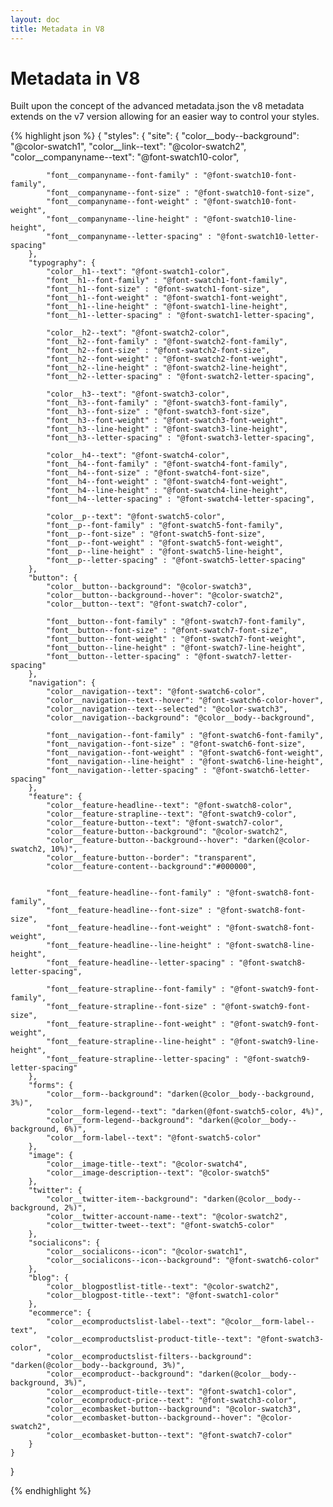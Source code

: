 ```yaml
---
layout: doc
title: Metadata in V8
---
```


# Metadata in V8

Built upon the concept of the advanced metadata.json the v8 metadata extends on the v7 version allowing for an easier way to control your styles. 

{% highlight json %}
{
    "styles": {
        "site": {
            "color__body--background": "@color-swatch1",
            "color__link--text": "@color-swatch2",
            "color__companyname--text": "@font-swatch10-color",

            "font__companyname--font-family" : "@font-swatch10-font-family",
            "font__companyname--font-size" : "@font-swatch10-font-size",
            "font__companyname--font-weight" : "@font-swatch10-font-weight",
            "font__companyname--line-height" : "@font-swatch10-line-height",
            "font__companyname--letter-spacing" : "@font-swatch10-letter-spacing"
        },
        "typography": {
            "color__h1--text": "@font-swatch1-color",
            "font__h1--font-family" : "@font-swatch1-font-family",
            "font__h1--font-size" : "@font-swatch1-font-size",
            "font__h1--font-weight" : "@font-swatch1-font-weight",
            "font__h1--line-height" : "@font-swatch1-line-height",
            "font__h1--letter-spacing" : "@font-swatch1-letter-spacing",

            "color__h2--text": "@font-swatch2-color",
            "font__h2--font-family" : "@font-swatch2-font-family",
            "font__h2--font-size" : "@font-swatch2-font-size",
            "font__h2--font-weight" : "@font-swatch2-font-weight",
            "font__h2--line-height" : "@font-swatch2-line-height",
            "font__h2--letter-spacing" : "@font-swatch2-letter-spacing",

            "color__h3--text": "@font-swatch3-color",
            "font__h3--font-family" : "@font-swatch3-font-family",
            "font__h3--font-size" : "@font-swatch3-font-size",
            "font__h3--font-weight" : "@font-swatch3-font-weight",
            "font__h3--line-height" : "@font-swatch3-line-height",
            "font__h3--letter-spacing" : "@font-swatch3-letter-spacing",

            "color__h4--text": "@font-swatch4-color",
            "font__h4--font-family" : "@font-swatch4-font-family",
            "font__h4--font-size" : "@font-swatch4-font-size",
            "font__h4--font-weight" : "@font-swatch4-font-weight",
            "font__h4--line-height" : "@font-swatch4-line-height",
            "font__h4--letter-spacing" : "@font-swatch4-letter-spacing",

            "color__p--text": "@font-swatch5-color",
            "font__p--font-family" : "@font-swatch5-font-family",
            "font__p--font-size" : "@font-swatch5-font-size",
            "font__p--font-weight" : "@font-swatch5-font-weight",
            "font__p--line-height" : "@font-swatch5-line-height",
            "font__p--letter-spacing" : "@font-swatch5-letter-spacing"
        },
        "button": {
            "color__button--background": "@color-swatch3",
            "color__button--background--hover": "@color-swatch2",
            "color__button--text": "@font-swatch7-color",

            "font__button--font-family" : "@font-swatch7-font-family",
            "font__button--font-size" : "@font-swatch7-font-size",
            "font__button--font-weight" : "@font-swatch7-font-weight",
            "font__button--line-height" : "@font-swatch7-line-height",
            "font__button--letter-spacing" : "@font-swatch7-letter-spacing"
        },
        "navigation": {
            "color__navigation--text": "@font-swatch6-color",
            "color__navigation--text--hover": "@font-swatch6-color-hover",
            "color__navigation--text--selected": "@color-swatch3",
            "color__navigation--background": "@color__body--background",

            "font__navigation--font-family" : "@font-swatch6-font-family",
            "font__navigation--font-size" : "@font-swatch6-font-size",
            "font__navigation--font-weight" : "@font-swatch6-font-weight",
            "font__navigation--line-height" : "@font-swatch6-line-height",
            "font__navigation--letter-spacing" : "@font-swatch6-letter-spacing"
        },
        "feature": {
            "color__feature-headline--text": "@font-swatch8-color",
            "color__feature-strapline--text": "@font-swatch9-color",
            "color__feature-button--text": "@font-swatch7-color",
            "color__feature-button--background": "@color-swatch2",
            "color__feature-button--background--hover": "darken(@color-swatch2, 10%)",
            "color__feature-button--border": "transparent",
            "color__feature-content--background":"#000000",


            "font__feature-headline--font-family" : "@font-swatch8-font-family",
            "font__feature-headline--font-size" : "@font-swatch8-font-size",
            "font__feature-headline--font-weight" : "@font-swatch8-font-weight",
            "font__feature-headline--line-height" : "@font-swatch8-line-height",
            "font__feature-headline--letter-spacing" : "@font-swatch8-letter-spacing",

            "font__feature-strapline--font-family" : "@font-swatch9-font-family",
            "font__feature-strapline--font-size" : "@font-swatch9-font-size",
            "font__feature-strapline--font-weight" : "@font-swatch9-font-weight",
            "font__feature-strapline--line-height" : "@font-swatch9-line-height",
            "font__feature-strapline--letter-spacing" : "@font-swatch9-letter-spacing"
        },
        "forms": {
            "color__form--background": "darken(@color__body--background, 3%)",
            "color__form-legend--text": "darken(@font-swatch5-color, 4%)",
            "color__form-legend--background": "darken(@color__body--background, 6%)",
            "color__form-label--text": "@font-swatch5-color"
        },
        "image": {
            "color__image-title--text": "@color-swatch4",
            "color__image-description--text": "@color-swatch5"
        },
        "twitter": {
            "color__twitter-item--background": "darken(@color__body--background, 2%)",
            "color__twitter-account-name--text": "@color-swatch2",
            "color__twitter-tweet--text": "@font-swatch5-color"
        },
        "socialicons": {
            "color__socialicons--icon": "@color-swatch1",
            "color__socialicons--icon--background": "@font-swatch6-color"
        },
        "blog": {
            "color__blogpostlist-title--text": "@color-swatch2",
            "color__blogpost-title--text": "@font-swatch1-color"
        },
        "ecommerce": {
            "color__ecomproductslist-label--text": "@color__form-label--text",
            "color__ecomproductslist-product-title--text": "@font-swatch3-color",
            "color__ecomproductslist-filters--background": "darken(@color__body--background, 3%)",
            "color__ecomproduct--background": "darken(@color__body--background, 3%)",
            "color__ecomproduct-title--text": "@font-swatch1-color",
            "color__ecomproduct-price--text": "@font-swatch3-color",
            "color__ecombasket-button--background": "@color-swatch3",
            "color__ecombasket-button--background--hover": "@color-swatch2",
            "color__ecombasket-button--text": "@font-swatch7-color"
        }
    }
}

{% endhighlight %}
